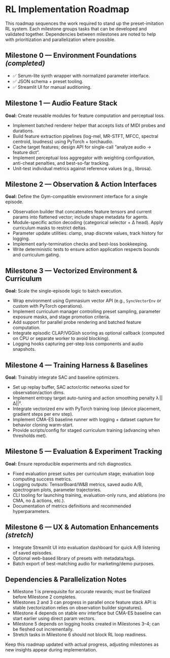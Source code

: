 # RL Implementation Roadmap

This roadmap sequences the work required to stand up the preset-imitation RL system. Each milestone groups tasks that can be developed and validated together. Dependencies between milestones are noted to help with prioritization and parallelization where possible.

## Milestone 0 — Environment Foundations *(completed)*
- ✅ Serum-lite synth wrapper with normalized parameter interface.
- ✅ JSON schema + preset tooling.
- ✅ Streamlit UI for manual auditioning.

## Milestone 1 — Audio Feature Stack
**Goal:** Create reusable modules for feature computation and perceptual loss.
- Implement batched renderer helper that accepts lists of MIDI probes and durations.
- Build feature extraction pipelines (log-mel, MR-STFT, MFCC, spectral centroid, loudness) using PyTorch + torchaudio.
- Cache target features; design API for single-call “analyze audio → feature dict”.
- Implement perceptual loss aggregator with weighting configuration, anti-cheat penalties, and best-so-far tracking.
- Unit-test individual metrics against reference values (e.g., librosa).

## Milestone 2 — Observation & Action Interfaces
**Goal:** Define the Gym-compatible environment interface for a single episode.
- Observation builder that concatenates feature tensors and current params into flattened vector; include shape metadata for agents.
- Module-specific action decoding (categorical selector + Δ head). Apply curriculum masks to restrict deltas.
- Parameter update utilities: clamp, snap discrete values, track history for logging.
- Implement early-termination checks and best-loss bookkeeping.
- Write deterministic tests to ensure action application respects bounds and curriculum gating.

## Milestone 3 — Vectorized Environment & Curriculum
**Goal:** Scale the single-episode logic to batch execution.
- Wrap environment using Gymnasium vector API (e.g., `SyncVectorEnv` or custom with PyTorch operations).
- Implement curriculum manager controlling preset sampling, parameter exposure masks, and stage promotion criteria.
- Add support for parallel probe rendering and batched feature computation.
- Integrate episodic CLAP/VGGish scoring as optional callback (computed on CPU or separate worker to avoid blocking).
- Logging hooks capturing per-step loss components and audio snapshots.

## Milestone 4 — Training Harness & Baselines
**Goal:** Trainably integrate SAC and baseline optimizers.
- Set up replay buffer, SAC actor/critic networks sized for observation/action dims.
- Implement entropy target auto-tuning and action smoothing penalty λ ||Δ||².
- Integrate vectorized env with PyTorch training loop (device placement, gradient steps per env step).
- Implement CMA-ES baseline runner with logging + dataset capture for behavior cloning warm-start.
- Provide scripts/config for staged curriculum training (advancing when thresholds met).

## Milestone 5 — Evaluation & Experiment Tracking
**Goal:** Ensure reproducible experiments and rich diagnostics.
- Fixed evaluation preset suites per curriculum stage; evaluation loop computing success metrics.
- Logging outputs: TensorBoard/W&B metrics, saved audio A/B, spectrogram plots, parameter trajectories.
- CLI tooling for launching training, evaluation-only runs, and ablations (no CMA, no Δ actions, etc.).
- Documentation of metrics definitions and recommended hyperparameters.

## Milestone 6 — UX & Automation Enhancements *(stretch)*
- Integrate Streamlit UI into evaluation dashboard for quick A/B listening of saved episodes.
- Optional web-based library of presets with metadata/tags.
- Batch export of best-matching audio for marketing/demo purposes.

## Dependencies & Parallelization Notes
- Milestone 1 is prerequisite for accurate rewards; must be finalized before Milestone 2 completes.
- Milestones 2 and 3 can progress in parallel once feature stack API is stable (vectorization relies on observation builder signatures).
- Milestone 4 depends on stable env interface but CMA-ES baseline can start earlier using direct param vectors.
- Milestone 5 depends on logging hooks created in Milestones 3–4; can be fleshed out incrementally.
- Stretch tasks in Milestone 6 should not block RL loop readiness.

Keep this roadmap updated with actual progress, adjusting milestones as new insights appear during implementation.
